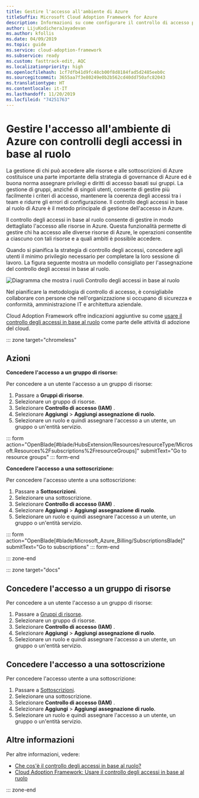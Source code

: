 ```yaml
---
title: Gestire l'accesso all'ambiente di Azure
titleSuffix: Microsoft Cloud Adoption Framework for Azure
description: Informazioni su come configurare il controllo di accesso per l'ambiente di Azure con il controllo degli accessi in base al ruolo.
author: LijuKodicheraJayadevan
ms.author: kfollis
ms.date: 04/09/2019
ms.topic: guide
ms.service: cloud-adoption-framework
ms.subservice: ready
ms.custom: fasttrack-edit, AQC
ms.localizationpriority: high
ms.openlocfilehash: 1cf7dfb41d9fc48cb00f8d8184fad5d2485eeb0c
ms.sourcegitcommit: 3655aa7f3e80249e0b2b562cd40dd750afc82043
ms.translationtype: HT
ms.contentlocale: it-IT
ms.lasthandoff: 11/20/2019
ms.locfileid: "74251763"
---
```

# <a name="manage-access-to-your-azure-environment-with-role-based-access-controls"></a>Gestire l'accesso all'ambiente di Azure con controlli degli accessi in base al ruolo

La gestione di chi può accedere alle risorse e alle sottoscrizioni di Azure costituisce una parte importante della strategia di governance di Azure ed è buona norma assegnare privilegi e diritti di accesso basati sui gruppi. La gestione di gruppi, anziché di singoli utenti, consente di gestire più facilmente i criteri di accesso, mantenere la coerenza degli accessi tra i team e ridurre gli errori di configurazione. Il controllo degli accessi in base al ruolo di Azure è il metodo principale di gestione dell'accesso in Azure.

Il controllo degli accessi in base al ruolo consente di gestire in modo dettagliato l'accesso alle risorse in Azure. Questa funzionalità permette di gestire chi ha accesso alle diverse risorse di Azure, le operazioni consentite a ciascuno con tali risorse e a quali ambiti è possibile accedere.

Quando si pianifica la strategia di controllo degli accessi, concedere agli utenti il minimo privilegio necessario per completare la loro sessione di lavoro. La figura seguente mostra un modello consigliato per l'assegnazione del controllo degli accessi in base al ruolo.

![Diagramma che mostra i ruoli Controllo degli accessi in base al ruolo](./media/manage-access/role-examples.png)

Nel pianificare la metodologia di controllo di accesso, è consigliabile collaborare con persone che nell'organizzazione si occupano di sicurezza e conformità, amministrazione IT e architettura aziendale.

Cloud Adoption Framework offre indicazioni aggiuntive su come [usare il controllo degli accessi in base al ruolo](../considerations/roles.md) come parte delle attività di adozione del cloud.

::: zone target="chromeless"

## <a name="actions"></a>Azioni

**Concedere l'accesso a un gruppo di risorse:**

Per concedere a un utente l'accesso a un gruppo di risorse:

1. Passare a **Gruppi di risorse**.
1. Selezionare un gruppo di risorse.
1. Selezionare **Controllo di accesso (IAM)** .
1. Selezionare **Aggiungi** > **Aggiungi assegnazione di ruolo**.
1. Selezionare un ruolo e quindi assegnare l'accesso a un utente, un gruppo o un'entità servizio.

::: form action="OpenBlade[#blade/HubsExtension/Resources/resourceType/Microsoft.Resources%2Fsubscriptions%2FresourceGroups]" submitText="Go to resource groups" ::: form-end

**Concedere l'accesso a una sottoscrizione:**

Per concedere l'accesso utente a una sottoscrizione:

1. Passare a **Sottoscrizioni**.
1. Selezionare una sottoscrizione.
1. Selezionare **Controllo di accesso (IAM)** .
1. Selezionare **Aggiungi** > **Aggiungi assegnazione di ruolo**.
1. Selezionare un ruolo e quindi assegnare l'accesso a un utente, un gruppo o un'entità servizio.

::: form action="OpenBlade[#blade/Microsoft_Azure_Billing/SubscriptionsBlade]" submitText="Go to subscriptions" ::: form-end

::: zone-end

::: zone target="docs"

## <a name="grant-resource-group-access"></a>Concedere l'accesso a un gruppo di risorse

Per concedere a un utente l'accesso a un gruppo di risorse:

1. Passare a [Gruppi di risorse](https://portal.azure.com/#blade/HubsExtension/Resources/resourceType/Microsoft.Resources%2Fsubscriptions%2FresourceGroups).
1. Selezionare un gruppo di risorse.
1. Selezionare **Controllo di accesso (IAM)** .
1. Selezionare **Aggiungi** > **Aggiungi assegnazione di ruolo**.
1. Selezionare un ruolo e quindi assegnare l'accesso a un utente, un gruppo o un'entità servizio.

## <a name="grant-subscription-access"></a>Concedere l'accesso a una sottoscrizione

Per concedere l'accesso utente a una sottoscrizione:

1. Passare a [Sottoscrizioni](https://portal.azure.com/#blade/Microsoft_Azure_Billing/SubscriptionsBlade).
1. Selezionare una sottoscrizione.
1. Selezionare **Controllo di accesso (IAM)** .
1. Selezionare **Aggiungi** > **Aggiungi assegnazione di ruolo**.
1. Selezionare un ruolo e quindi assegnare l'accesso a un utente, un gruppo o un'entità servizio.

## <a name="learn-more"></a>Altre informazioni

Per altre informazioni, vedere:

- [Che cos'è il controllo degli accessi in base al ruolo?](https://docs.microsoft.com/azure/role-based-access-control/overview)
- [Cloud Adoption Framework: Usare il controllo degli accessi in base al ruolo](../considerations/roles.md)

::: zone-end
